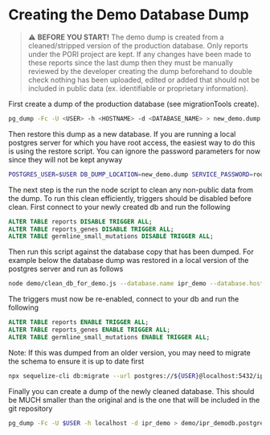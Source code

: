 # Creating the Demo Database Dump

> :warning: **BEFORE YOU START!** The demo dump is created from a cleaned/stripped version of the production database. Only reports under the PORI project are kept. If any changes have been made to these reports since the last dump then they must be manually reviewed by the developer creating the dump beforehand to double check nothing has been uploaded, edited or added that should not be included in public data (ex. identifiable or proprietary information).

First create a dump of the production database (see migrationTools create).

```bash
pg_dump -Fc -U <USER> -h <HOSTNAME> -d <DATABASE_NAME> > new_demo.dump
```

Then restore this dump as a new database. If you are running a local postgres server for which you have root access, the easiest way to do this is using the restore script. You can ignore the password parameters for now since they will not be kept anyway

```bash
POSTGRES_USER=$USER DB_DUMP_LOCATION=new_demo.dump SERVICE_PASSWORD=root READONLY_PASSWORD=root bash demo/restore_iprdb_dump.sh
```

The next step is the run the node script to clean any non-public data from the dump. To run this clean efficiently, triggers should be disabled before clean. First connect to your newly created db and run the following

```sql
ALTER TABLE reports DISABLE TRIGGER ALL;
ALTER TABLE reports_genes DISABLE TRIGGER ALL;
ALTER TABLE germline_small_mutations DISABLE TRIGGER ALL;
```

Then run this script against the database copy that has been dumped. For example below the database dump was restored in a local version of the postgres server and run as follows

```bash
node demo/clean_db_for_demo.js --database.name ipr_demo --database.hostname localhost --database.password '' --graphkb.password ''
```

The triggers must now be re-enabled, connect to your db and run the following

```sql
ALTER TABLE reports ENABLE TRIGGER ALL;
ALTER TABLE reports_genes ENABLE TRIGGER ALL;
ALTER TABLE germline_small_mutations ENABLE TRIGGER ALL;
```

Note: If this was dumped from an older version, you may need to migrate the schema to ensure it is up to date first

```bash
npx sequelize-cli db:migrate --url postgres://${USER}@localhost:5432/ipr_demo
```

Finally you can create a dump of the newly cleaned database. This should be MUCH smaller than the original and is the one that will be included in the git repository

```bash
pg_dump -Fc -U $USER -h localhost -d ipr_demo > demo/ipr_demodb.postgres.dump
```
